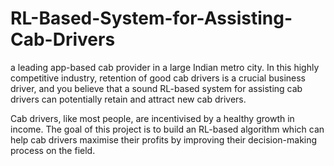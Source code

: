 # RL-Based-System-for-Assisting-Cab-Drivers
a leading app-based cab provider in a large Indian metro city. In this highly competitive industry, retention of good cab drivers is a crucial business driver, and you believe that a sound RL-based system for assisting cab drivers can potentially retain and attract new cab drivers. 

 

Cab drivers, like most people, are incentivised by a healthy growth in income. The goal of this project is to build an RL-based algorithm which can help cab drivers maximise their profits by improving their decision-making process on the field.
